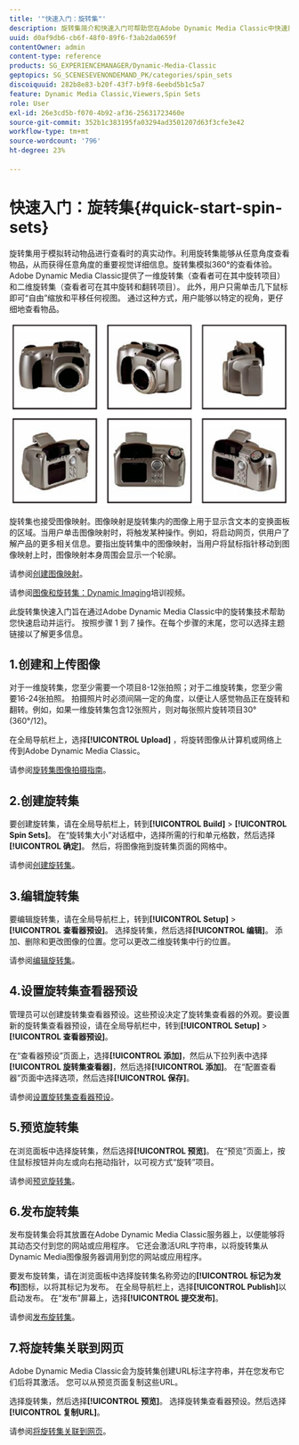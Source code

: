 ```yaml
---
title: '"快速入门：旋转集"'
description: 旋转集简介和快速入门可帮助您在Adobe Dynamic Media Classic中快速启动并运行。
uuid: d0af9db6-cb6f-48f0-89f6-f3ab2da0659f
contentOwner: admin
content-type: reference
products: SG_EXPERIENCEMANAGER/Dynamic-Media-Classic
geptopics: SG_SCENESEVENONDEMAND_PK/categories/spin_sets
discoiquuid: 282b8e83-b20f-43f7-b9f8-6eebd5b1c5a7
feature: Dynamic Media Classic,Viewers,Spin Sets
role: User
exl-id: 26e3cd5b-f070-4b92-af36-25631723460e
source-git-commit: 352b1c383195fa03294ad3501207d63f3cfe3e42
workflow-type: tm+mt
source-wordcount: '796'
ht-degree: 23%

---
```


# 快速入门：旋转集{#quick-start-spin-sets}

旋转集用于模拟转动物品进行查看时的真实动作。利用旋转集能够从任意角度查看物品，从而获得任意角度的重要视觉详细信息。旋转集模拟360°的查看体验。 Adobe Dynamic Media Classic提供了一维旋转集（查看者可在其中旋转项目）和二维旋转集（查看者可在其中旋转和翻转项目）。 此外，用户只需单击几下鼠标即可“自由”缩放和平移任何视图。 通过这种方式，用户能够以特定的视角，更仔细地查看物品。

![旋转集的图像。](/help/assets/spin_set.png)

旋转集也接受图像映射。图像映射是旋转集内的图像上用于显示含文本的变换面板的区域。当用户单击图像映射时，将触发某种操作。例如，将启动网页，供用户了解产品的更多相关信息。要指出旋转集中的图像映射，当用户将鼠标指针移动到图像映射上时，图像映射本身周围会显示一个轮廓。

请参阅[创建图像映射](creating-image-maps.md)。

请参阅[图像和旋转集：Dynamic Imaging](https://s7d5.scene7.com/s7viewers/html5/VideoViewer.html?videoserverurl=https://s7d5.scene7.com/is/content/&amp;emailurl=https://s7d5.scene7.com/s7/emailFriend&amp;serverUrl=https://s7d5.scene7.com/is/image/&amp;config=Scene7SharedAssets/Universal_HTML5_Video&amp;contenturl=https://s7d5.scene7.com/skins/&amp;asset=S7tutorials/556_Image%20&amp;%20Spin%20Sets_converted%20renamed_Dynamic%20Imaging-AVS)培训视频。

此旋转集快速入门旨在通过Adobe Dynamic Media Classic中的旋转集技术帮助您快速启动并运行。 按照步骤 1 到 7 操作。在每个步骤的末尾，您可以选择主题链接以了解更多信息。

## 1.创建和上传图像

对于一维旋转集，您至少需要一个项目8-12张拍照；对于二维旋转集，您至少需要16-24张拍照。 拍摄照片时必须间隔一定的角度，以便让人感觉物品正在旋转和翻转。例如，如果一维旋转集包含12张照片，则对每张照片旋转项目30°(360°/12)。

在全局导航栏上，选择&#x200B;**[!UICONTROL Upload]** ，将旋转图像从计算机或网络上传到Adobe Dynamic Media Classic。

请参阅[旋转集图像拍摄指南](creating-spin-set.md#guidelines-for-shooting-spin-set-images)。

## 2.创建旋转集

要创建旋转集，请在全局导航栏上，转到&#x200B;**[!UICONTROL Build]** > **[!UICONTROL Spin Sets]**。 在“旋转集大小”对话框中，选择所需的行和单元格数，然后选择&#x200B;**[!UICONTROL 确定]**。 然后，将图像拖到旋转集页面的网格中。

请参阅[创建旋转集](creating-spin-set.md#creating-a-spin-set)。

## 3.编辑旋转集

要编辑旋转集，请在全局导航栏上，转到&#x200B;**[!UICONTROL Setup]** > **[!UICONTROL 查看器预设]**。 选择旋转集，然后选择&#x200B;**[!UICONTROL 编辑]**。 添加、删除和更改图像的位置。您可以更改二维旋转集中行的位置。

请参阅[编辑旋转集](creating-spin-set.md#editing-a-spin-set)。

## 4.设置旋转集查看器预设

管理员可以创建旋转集查看器预设。这些预设决定了旋转集查看器的外观。要设置新的旋转集查看器预设，请在全局导航栏中，转到&#x200B;**[!UICONTROL Setup]** > **[!UICONTROL 查看器预设]**。

在“查看器预设”页面上，选择&#x200B;**[!UICONTROL 添加]**，然后从下拉列表中选择&#x200B;**[!UICONTROL 旋转集查看器]**，然后选择&#x200B;**[!UICONTROL 添加]**。 在“配置查看器”页面中选择选项，然后选择&#x200B;**[!UICONTROL 保存]**。

请参阅[设置旋转集查看器预设](setting-spin-set-viewer-presets.md#setting-up-spin-set-viewer-presets)。

## 5.预览旋转集

在浏览面板中选择旋转集，然后选择&#x200B;**[!UICONTROL 预览]**。 在“预览”页面上，按住鼠标按钮并向左或向右拖动指针，以可视方式“旋转”项目。

请参阅[预览旋转集](previewing-spin-set.md#previewing-a-spin-set)。

## 6.发布旋转集

发布旋转集会将其放置在Adobe Dynamic Media Classic服务器上，以便能够将其动态交付到您的网站或应用程序。 它还会激活URL字符串，以将旋转集从Dynamic Media图像服务器调用到您的网站或应用程序。

要发布旋转集，请在浏览面板中选择旋转集名称旁边的&#x200B;**[!UICONTROL 标记为发布]**&#x200B;图标，以将其标记为发布。 在全局导航栏上，选择&#x200B;**[!UICONTROL Publish]**&#x200B;以启动发布。 在“发布”屏幕上，选择&#x200B;**[!UICONTROL 提交发布]**。

请参阅[发布旋转集](publishing-spin-set.md#publishing-a-spin-set)。

## 7.将旋转集关联到网页

Adobe Dynamic Media Classic会为旋转集创建URL标注字符串，并在您发布它们后将其激活。 您可以从预览页面复制这些URL。

选择旋转集，然后选择&#x200B;**[!UICONTROL 预览]**。 选择旋转集查看器预设。然后选择&#x200B;**[!UICONTROL 复制URL]**。

请参阅[将旋转集关联到网页](linking-spin-set-web-page.md#linking-a-spin-set-to-a-web-page)。
